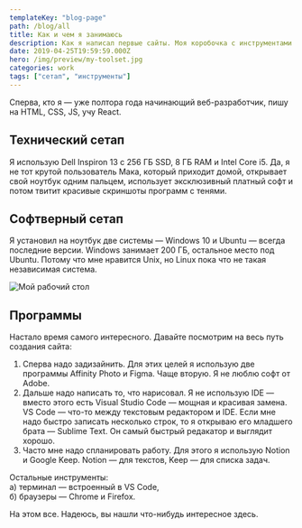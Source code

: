 ```yaml
---
templateKey: "blog-page"
path: /blog/all
title: Как и чем я занимаюсь
description: Как я написал первые сайты. Моя коробочка с инструментами
date: 2019-04-25T19:59:59.000Z
hero: /img/preview/my-toolset.jpg
categories: work
tags: ["сетап", "инструменты"]
---
```


Сперва, кто я — уже полтора года начинающий веб-разработчик, пишу на HTML, CSS, JS, учу React.

## Технический сетап

Я использую Dell Inspiron 13 с 256 ГБ SSD, 8 ГБ RAM и Intel Core i5. Да, я не тот крутой пользователь Мака, который приходит домой, открывает свой ноутбук одним пальцем, использует эксклюзивный платный софт и потом твитит красивые скриншоты программ с тенями.

## Софтверный сетап

Я установил на ноутбук две системы — Windows 10 и Ubuntu — всегда последние версии. Windows занимает 200 ГБ, остальное место под Ubuntu. Потому что мне нравится Unix, но Linux пока что не такая независимая система.

![Мой рабочий стол](/img/toolset.jpg "Мой рабочий стол")

## Программы

Настало время самого интересного. Давайте посмотрим на весь путь создания сайта:

1. Сперва надо задизайнить. Для этих целей я использую две программы Affinity Photo и Figma. Чаще вторую. Я не люблю софт от Adobe.
2. Дальше надо написать то, что нарисовал. Я не использую IDE — вместо этого есть Visual Studio Code — мощная и красивая замена. VS Code — что-то между текстовым редактором и IDE. Если мне надо быстро записать несколько строк, то я открываю его младшего брата — Sublime Text. Он самый быстрый редакатор и выглядит хорошо.
3. Часто мне надо спланировать работу. Для этого я использую Notion и Google Keep. Notion — для текстов, Keep — для списка задач.

Остальные инструменты:\
а) терминал — встроенный в VS Code,\
б) браузеры — Chrome и Firefox.

На этом все. Надеюсь, вы нашли что-нибудь интересное здесь.
